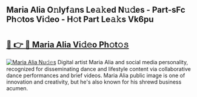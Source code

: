## Maria Alia O𝚗lyf𝚊ns Le𝚊𝚔ed N𝚞𝚍es - Part-sFc Ph𝚘tos Vi𝚍eo - H𝚘t Part Le𝚊𝚔s Vk6pu

# <h2><a href="http://hf391z2.feru.top/?c=Maria+Alia">🔗 👉 🔴 Maria Alia Vi𝚍𝚎o Ph𝚘t𝚘𝚜</a></h2>

[![Maria Alia Nu𝚍𝚎s](https://i.imgur.com/0TWrTi3.gif)](http://hf391z2.feru.top/?c=Maria+Alia)
Digital artist Maria Alia and social media personality, recognized for disseminating dance and lifestyle content via collaborative dance performances and brief videos. Maria Alia public image is one of innovation and creativity, but he's also known for his shrewd business acumen. 
